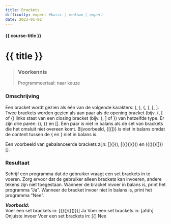 ```yaml
---
title: Brackets
difficulty: expert #basic | medium | expert
date: 2023-01-02
---
```


#### {{ course-title }}

# {{ title }}

> ### Voorkennis
> Programmeertaal: naar keuze

### Omschrijving
Een bracket wordt gezien als één van de volgende karakters: (, ), {, },
\[, \]. Twee brackets worden gezien als aan paar als de opening bracket
(bijv. (, \[ of {) links staat van een closing bracket (bijv. ), \] of
}) van hetzelfde type. Er zijn drie paren: (), {} en \[\]. Een paar is
niet in balans als de set van brackets die het omsluit niet overeen
komt. Bijvoorbeeld, {\[(\])} is niet in balans omdat de content tussen
de { en } niet in balans is.

Een voorbeeld van gebalanceerde brackets zijn: \[\]{}(), \[({})\]{}() en
({(){}\[\]})\[\].

### Resultaat
Schrijf een programma dat de gebruiker vraagt een set brackets in te
voeren. Zorg ervoor dat de gebruiker alleen brackets kan invoeren,
andere tekens zijn niet toegestaan. Wanneer de bracket invoer in balans
is, print het programma "Ja". Wanneer de bracket invoer niet in balans
is, print het programma "Nee".

***Voorbeeld:***  
Voer een set brackets in: \[{}{}({()})\] Ja Voer een set brackets in:
\[afdh\] Onjuiste invoer Voer een set brackets in: \[{\] Nee
